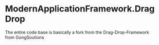 # ModernApplicationFramework.DragDrop

The entire code base is basically a fork from the Drag-Drop-Framework from GongSoutions